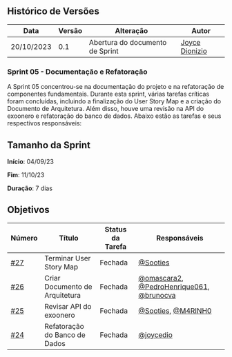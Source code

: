 ## Histórico de Versões

| Data       | Versão | Alteração                                 | Autor                                      |
|------------|--------|------------------------------------------|--------------------------------------------|
| 20/10/2023 | 0.1    | Abertura do documento de Sprint    | [Joyce Dionizio](https://github.com/joycedio)  |


### Sprint 05 - Documentação e Refatoração

A Sprint 05 concentrou-se na documentação do projeto e na refatoração de componentes fundamentais. Durante esta sprint, várias tarefas críticas foram concluídas, incluindo a finalização do User Story Map e a criação do Documento de Arquitetura. Além disso, houve uma revisão na API do exoonero e refatoração do banco de dados. Abaixo estão as tarefas e seus respectivos responsáveis:



## Tamanho da Sprint

**Início**: 04/09/23

**Fim**: 11/10/23

**Duração**: 7 dias

## Objetivos

| Número | Título | Status da Tarefa | Responsáveis |
| ------ | ------- | ----------------- | ------------ |
| [#27](https://github.com/unb-mds/2023-2-Squad03/issues/27) | Terminar User Story Map | Fechada | [@Sooties](https://github.com/Sooties) |
| [#26](https://github.com/unb-mds/2023-2-Squad03/issues/26) | Criar Documento de Arquitetura | Fechada | [@omascara2](https://github.com/omascara2), [@PedroHenrique061](https://github.com/PedroHenrique061), [@brunocva](https://github.com/brunocva) |
| [#25](https://github.com/unb-mds/2023-2-Squad03/issues/25) | Revisar API do exoonero | Fechada | [@Sooties](https://github.com/Sooties), [@M4RINH0](https://github.com/M4RINH0) |
| [#24](https://github.com/unb-mds/2023-2-Squad03/issues/24) | Refatoração do Banco de Dados | Fechada | [@joycedio](https://github.com/joycedio) |

